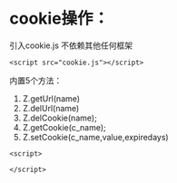 # cookie操作：</br>

引入cookie.js 不依赖其他任何框架</br>

```
<script src="cookie.js"></script>
```
内置5个方法：</br>
1.	Z.getUrl(name)
2.	Z.delUrl(name)
3.	Z.delCookie(name);
4.	Z.getCookie(c_name);
5.  Z.setCookie(c_name,value,expiredays)

```
<script>

</script>
```
